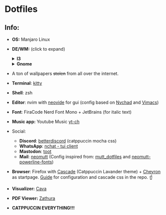 # Dotfiles

## Info:

- **OS:** Manjaro Linux
- **DE/WM:** (click to expand)
  <details>
  <summary><b>I3</b></summary>

  - <b>Bar:</b> [Polybar](https://github.com/polybar/polybar) (recolored and
    tweaked config from [BIBJAW](https://github.com/BIBJAW/Final_Rice))
  - <b>Compositor:</b> [Picom](https://github.com/yshui/picom)
  - <b>Launcher:</b> [Rofi](https://github.com/davatorium/rofi)

  ### Photos

  ![i3](Screenshots/i3-pipes.png) ![i3](Screenshots/i3-color.png)
  ![i3](Screenshots/yetanotheri3screenshot.jpeg) ![i3](Screenshots/photo.png)
  ![i3](Screenshots/i3_clear.png) ![i3](Screenshots/i3-new.png)
  ![i3](Screenshots/i3-first.png) ![i3](Screenshots/i3_cozy.png)

  </details>
  <details>
  <summary><b>Gnome</b></summary>

  ### **Theme**:

  - Shell:
    [Catppuccin-Mocha-Lavender-dark](https://aur.archlinux.org/packages/catppuccin-gtk-theme-mocha)
  - Legacy: (generated with Gradience) Catppuccin Mocha + RosePine titlebar
    buttons
  - <b>All Extensions</b>:
    - ~~[Alyur's Widgets](https://extensions.gnome.org/extension/5338/aylurs-widgets/)~~
      (deprecated in gnome 45, still looking for replacement)
    - [Arc-menu](https://extensions.gnome.org/extension/3628/arcmenu/)
    - [Blur my Shell](https://extensions.gnome.org/extension/3193/blur-my-shell/)
    - [Compiz window effect](https://extensions.gnome.org/extension/3210/compiz-windows-effect/)
      <details><summary>settings</summary>
      - friction: 4.0
      - spring 10.0
      - speedup factor 22.0
      - mass 80
      - x tiles 8
      - y tiles 8
      - maximize effect false
      - resize effect true
      </details>
    - [Compiz magic lamp effect](https://extensions.gnome.org/extension/3740/compiz-alike-magic-lamp-effect/)
    - [Dekstop Cube](https://extensions.gnome.org/extension/4648/desktop-cube/)
    - [Just Perfection](https://extensions.gnome.org/extension/3843/just-perfection/)
    - [Pop Shell](https://aur.archlinux.org/packages/gnome-shell-extension-pop-shell)
    - ~~[Space Bar](https://extensions.gnome.org/extension/5090/space-bar/)~~
      (new workspace indicator is fine for me)
    - ~~[Top Bar Organizer](https://extensions.gnome.org/extension/4356/top-bar-organizer/)~~
      [Order Gnome Shell Extensions](https://extensions.gnome.org/extension/2114/order-gnome-shell-extensions/)
      (organizer broke some stuff for me)
    - ~~[Unite](https://extensions.gnome.org/extension/1287/unite/)~~ (breakes
      workspace indicator in gnome 45. Still looking for replacement.)
    - [Vitals](https://extensions.gnome.org/extension/1460/vitals/)
    - [Burn my Windows](https://extensions.gnome.org/extension/4679/burn-my-windows/)
    - [Media Controls](https://extensions.gnome.org/extension/4470/media-controls/)
    - [Caffeine](https://extensions.gnome.org/extension/517/caffeine/)
    - **(Built-In)**:
      - [AppIndicator and KStatusNotifierItem Support](https://extensions.gnome.org/extension/615/appindicator-support/)
      - [Gnome 4x UI Imporovements](https://extensions.gnome.org/extension/4158/gnome-40-ui-improvements/)
      - [Launch new instance](https://extensions.gnome.org/extension/600/launch-new-instance/)
      - Pamac Updates Indicator (gets installed with pamac i think)
      - [Screenshot Window Sizer](https://extensions.gnome.org/extension/881/screenshot-window-sizer/)
      - [User Themes](https://extensions.gnome.org/extension/19/user-themes/)
      - [X11 Gestures](https://extensions.gnome.org/extension/4033/x11-gestures/)
  - ### Photos:
    ![example](Screenshots/example.png) ![conky1](Screenshots/conky1.png)
    ![example_firefox](Screenshots/example_firefox.png)

</details>

- A ton of wallpapers ~~stolen~~ from all over the internet.
- **Terminal**: [kitty](https://github.com/kovidgoyal/kitty)
- **Shell**: zsh
- **Editor**: nvim with [neovide](https://github.com/neovide/neovide) for gui
  (config based on [Nvchad](https://github.com/NvChad/NvChad) and
  [Vimacs](https://github.com/UTFeight/vimacs))
- **Font**: FiraCode Nerd Font Mono + JetBrains (for italic text)
- **Music app:** Youtube Music [yt-ch](https://github.com/th-ch/youtube-music)
- Social:

  - **Discord**: [betterdiscord](https://betterdiscord.app/) (catppuccin mocha
    css)
  - **WhatsApp**: [nchat - tui client](https://github.com/d99kris/nchat)
  - **Mastodon**: [toot](https://github.com/ihabunek/toot)
  - **Mail**: [neomutt](https://github.com/neomutt/neomutt) (Config inspired
    from: [mutt_dotfiles](https://github.com/ceuk/mutt_dotfiles) and
    [neomutt-powerline-fonts](https://github.com/sheoak/neomutt-powerline-nerdfonts))

- **Browser**: Firefox with [Cascade](https://github.com/andreasgrafen/cascade)
  (Catppuccin Lavander theme) +
  [Chevron](https://github.com/kholmogorov27/chevron) as startpage.
  [Guide](firefox.md) for configuration and cascade css in the repo. ☝️
- **Visualizer:** [Cava](https://github.com/karlstav/cava)
- **PDF Viewer:** [Zathura](https://github.com/pwmt/zathura)
- **CATPPUCCIN EVERYTHING!!!**
